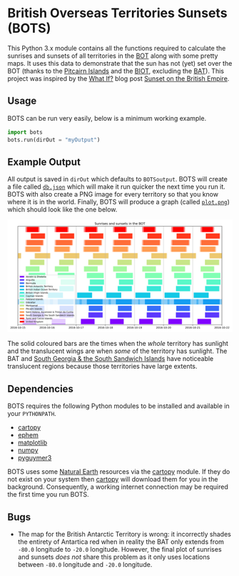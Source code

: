 # British Overseas Territories Sunsets (BOTS)

This Python 3.x module contains all the functions required to calculate the sunrises and sunsets of all territories in the [BOT](https://en.wikipedia.org/wiki/British_Overseas_Territories) along with some pretty maps. It uses this data to demonstrate that the sun has not (yet) set over the BOT (thanks to the [Pitcairn Islands](https://en.wikipedia.org/wiki/Pitcairn_Islands) and the [BIOT](https://en.wikipedia.org/wiki/British_Indian_Ocean_Territory), excluding the [BAT](https://en.wikipedia.org/wiki/British_Antarctic_Territory)). This project was inspired by the [What If?](https://what-if.xkcd.com/) blog post [Sunset on the British Empire](https://what-if.xkcd.com/48/).

## Usage

BOTS can be run very easily, below is a minimum working example.

```python
import bots
bots.run(dirOut = "myOutput")
```

## Example Output

All output is saved in `dirOut` which defaults to `BOTSoutput`. BOTS will create a file called [`db.json`](output/db.json) which will make it run quicker the next time you run it. BOTS with also create a PNG image for every territory so that you know where it is in the world. Finally, BOTS will produce a graph (called [`plot.png`](output/plot.png)) which should look like the one below.

![BOTS output](output/plot.png)

The solid coloured bars are the times when the *whole* territory has sunlight and the translucent wings are when *some* of the territory has sunlight. The BAT and [South Georgia & the South Sandwich Islands](https://en.wikipedia.org/wiki/South_Georgia_and_the_South_Sandwich_Islands) have noticeable translucent regions because those territories have large extents.

## Dependencies

BOTS requires the following Python modules to be installed and available in your `PYTHONPATH`.

* [cartopy](https://pypi.org/project/Cartopy/)
* [ephem](https://pypi.org/project/ephem/)
* [matplotlib](https://pypi.org/project/matplotlib/)
* [numpy](https://pypi.org/project/numpy/)
* [pyguymer3](https://github.com/Guymer/PyGuymer3)

BOTS uses some [Natural Earth](https://www.naturalearthdata.com/) resources via the [cartopy](https://pypi.org/project/Cartopy/) module. If they do not exist on your system then [cartopy](https://pypi.org/project/Cartopy/) will download them for you in the background. Consequently, a working internet connection may be required the first time you run BOTS.

## Bugs

* The map for the British Antarctic Territory is wrong: it incorrectly shades the entirety of Antartica red when in reality the BAT only extends from `-80.0` longitude to `-20.0` longitude. However, the final plot of sunrises and sunsets *does not* share this problem as it only uses locations between `-80.0` longitude and `-20.0` longitude.

